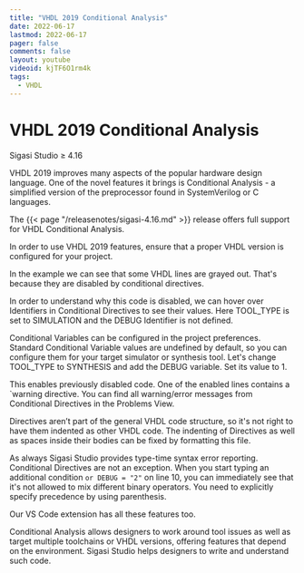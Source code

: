 ```yaml
---
title: "VHDL 2019 Conditional Analysis"
date: 2022-06-17
lastmod: 2022-06-17
pager: false
comments: false
layout: youtube
videoid: kjTF6O1rm4k
tags:
  - VHDL
---
```


# VHDL 2019 Conditional Analysis

Sigasi Studio ≥ 4.16

VHDL 2019 improves many aspects of the popular hardware design language.
One of the novel features it brings is Conditional Analysis - a simplified version of the preprocessor found in SystemVerilog or C languages.

The {{< page "/releasenotes/sigasi-4.16.md" >}} release offers full support for VHDL Conditional Analysis.

In order to use VHDL 2019 features, ensure that a proper VHDL version is configured for your project.

In the example we can see that some VHDL lines are grayed out.
That's because they are disabled by conditional directives.

In order to understand why this code is disabled, we can hover over Identifiers in Conditional Directives to see their values.
Here TOOL_TYPE is set to SIMULATION and the DEBUG Identifier is not defined.

Conditional Variables can be configured in the project preferences.
Standard Conditional Variable values are undefined by default, so you can configure them for your target simulator or synthesis tool.
Let's change TOOL_TYPE to SYNTHESIS and add the DEBUG variable. Set its value to 1.

This enables previously disabled code.
One of the enabled lines contains a `warning directive.
You can find all warning/error messages from Conditional Directives in the Problems View.

Directives aren’t part of the general VHDL code structure, so it's not right to have them indented as other VHDL code.
The indenting of Directives as well as spaces inside their bodies can be fixed by formatting this file.

As always Sigasi Studio provides type-time syntax error reporting.
Conditional Directives are not an exception.
When you start typing an additional condition `or DEBUG = "2"` on line 10,
you can immediately see that it's not allowed to mix different binary operators.
You need to explicitly specify precedence by using parenthesis.

Our VS Code extension has all these features too.

Conditional Analysis allows designers to work around tool issues as well as target multiple toolchains or VHDL versions, offering features that depend on the environment.
Sigasi Studio helps designers to write and understand such code.
